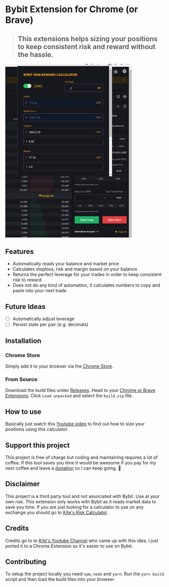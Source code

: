 # Bybit Extension for Chrome (or Brave)

> ## This extensions helps sizing your positions to keep consistent risk and reward without the hassle.

<img src="docs/screenshot.png" alt="Chrome Bybit Extension Screenshot" width="400px" />

## Features
* Automatically reads your balance and market price
* Calculates stoploss, risk and margin based on your balance
* Returns the perfect leverage for your trades in order to keep consistent risk to reward
* Does not do any kind of automation, it calculates numbers to copy and paste into your next trade

## Future Ideas
* [ ] Automatically adjust leverage
* [ ] Persist state per pair (e.g. decimals)

## Installation
### Chrome Store
Simply add it to your browser via the [Chrome Store](https://chrome.google.com/webstore/detail/bybit-riskreward-calculat/ecafamhaacegchpodedmlffpgaabefco).

### From Source
Download the build files under [Releases](https://github.com/mmintel/chrome-bybit-extension/releases). Head to your [Chrome or Brave Extensions](chrome://extensions/).
Click `Load unpacked` and select the `build.zip` file.

## How to use

Basically just watch this [Youtube video](https://www.youtube.com/watch?v=dqItYjkiTBY) to find out how to size your positions using this calculator.

## Support this project

This project is free of charge but coding and maintaining requires a lot of coffee. If this tool saves you time it would be awesome if you pay for my next coffee and leave a [donation](https://paypal.me/marcmintel) so I can keep going. 🙏

## Disclaimer

This project is a third party tool and not associated with Bybit. Use at your own risk. This extension only works with Bybit as it reads market data to save you time. If you are just looking for a calculator to use on any exchange you should go to [Kite's Risk Calculator](https://risk-reward-calc.netlify.app/).

## Credits

Credits go to to [Kite's Youtube Channel](https://www.youtube.com/c/KiteHD) who came up with this idea, I just ported it to a Chrome Extension so it's easier to use on Bybit.

## Contributing
To setup the project locally you need `npm`, `node` and `yarn`. Run the `yarn build` script and then load the build files into your browser.
